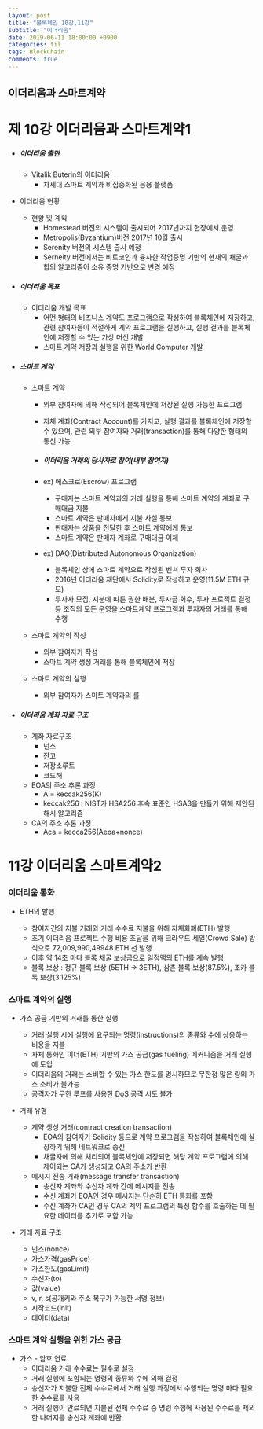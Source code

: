 ```yaml
---
layout: post
title: "블록체인 10강,11강"
subtitle: "이더리움"
date: 2019-06-11 18:00:00 +0900
categories: til
tags: BlockChain
comments: true
---
```


## 이더리움과 스마트계약

# 제 10강 이더리움과 스마트계약1


- ##### 이더리움 출현

  - Vitalik Buterin의 이더리움
    - 차세대 스마트 계약과 비집중화된 응용 플랫폼

- 이더리움 현황

  - 현황 및 계획
    - Homestead 버전의 시스템이 출시되어 2017년까지 현장에서 운영
    - Metropolis(Byzantium)버전 2017년 10월 출시
    - Serenity 버전의 시스템 출시 예정
    - Serneity  버전에서는 비트코인과 융사한 작업증명 기반의 현재의 채굴과 합의 알고리즘이 소유 증명 기반으로 변경 예정

- ##### 이더리움 목표

  - 이더리움 개발 목표
    - 어떤 형태의 비즈니스 계약도 프로그램으로 작성하여 블록체인에 저장하고, 관련 참여자들이 적절하게 계약 프로그램을 실행하고, 실행 결과를 블록체인에 저장할 수 있는 가상 머신 개발
    - 스마트 계약 저장과 실행을 위한 World Computer 개발

- ##### 스마트 계약

  - 스마트 계약

    - 외부 참여자에 의해 작성되어 블록체인에 저장된 실행 가능한 프로그램

    - 자체 계좌(Contract Account)를 가지고, 실행 결과를 블록체인에 저장할 수 있으며, 관련 외부 참여자와 거래(transaction)를 통해 다양한 형태의 통신 가능

    - ##### 이더리움 거래의 당사자로 참여(내부 참여자)

    - ex) 에스크로(Escrow) 프로그램

      - 구매자는 스마트 계약과의 거래 실행을 통해 스마트 계약의 계좌로 구매대금 지불
      - 스마트 계약은 판매자에게 지불 사실 통보
      - 판매자는 상품을 전달한 후 스마트 계약에게 통보
      - 스마트 계약은 판매자 계좌로 구매대금 이체

    - ex) DAO(Distributed Autonomous Organization)

      - 블록체인 상에 스마트 계약으로 작성된 벤쳐 투자 회사
      - 2016년 이더리움 재단에서 Solidity로 작성하고 운영(11.5M ETH 규모)
      - 투자자 모집, 지분에 따른 권한 배분, 투자금 회수, 투자 프로젝트 결정 등 조직의 모든 운영을 스마트계약 프로그램과 투자자의 거래를 통해 수행

  - 스마트 계약의 작성

    - 외부 참여자가 작성
    - 스마트 계약 생성 거래를 통해 블록체인에 저장

  - 스마트 계약의 실행

    - 외부 참여자가 스마트 계약과의 를  

- ##### 이더리움 계좌 자료 구조

  - 계좌 자료구조
    - 넌스
    - 잔고
    - 저장소루트
    - 코드해
  - EOA의 주소 추론 과정
    - A = keccak256(K)
    - keccak256 : NIST가 HSA256 후속 표준인 HSA3을 만들기 위해 제안된 해시 알고리즘
  - CA의 주소 추론 과정
    - Aca = kecca256(Aeoa+nonce)


# 11강 이더리움 스마트계약2

### 이더리움 통화

- ETH의 발행

  - 참여자간의 지불 거래와 거래 수수료 지불을 위해 자체화폐(ETH) 발행
  - 초기 이더리움 프로젝트 수행 비용 조달을 위해 크라우드 세일(Crowd Sale) 방식으로 72,009,990,49948 ETH 선 발행
  - 이후 약 14초 마다 블록 채굴 보상금으로 일정액의 ETH를 계속 발행
  - 블록 보상 : 정규 블록 보상 (5ETH → 3ETH), 삼촌 불록 보상(87.5%), 조카 블록 보상(3.125%)


### 스마트 계약의 실행

- 가스 공급 기반의 거래를 통한 실행
  - 거래 실행 시에 실행에 요구되는 명령(instructions)의 종류와 수에 상응하는 비용을 지불
  - 자체 통화인 이더(ETH) 기반의 가스 공급(gas fueling) 메커니즘을 거래 실행에 도입
  - 이더리움의 거래는 소비할 수 있는 가스 한도를 명시하므로 무한정 많은 량의 가스 소비가 불가능
  - 공격자가 무한 루프를 사용한 DoS 공격 시도 불가

- 거래 유형
  - 계약 생성 거래(contract creation transaction)
    - EOA의 참여자가 Solidity 등으로 계약 프로그램을 작성하여 블록체인에 실장하기 위해 네트워크로 송신
    - 채굴자에 의해 처리되어 블록체인에 저장되면 해당 계약 프로그램에 의해 제어되는 CA가 생성되고 CA의 주소가 반환
  - 메시지 전송 거래(message transfer transaction)
    - 송신자 계좌와 수신자 계좌 간에 메시지를 전송
    - 수신 계좌가 EOA인 경우 메시지는 단순히 ETH 통화를 포함
    - 수신 계좌가 CA인 경우 CA의 계약 프로그램의 특정 함수를 호출하는 데 필요한 데이터를 추가로 포함 가능
- 거래 자료 구조
  - 넌스(nonce)
  - 가스가격(gasPrice)
  - 가스한도(gasLimit)
  - 수신자(to)
  - 값(value)
  - v, r, s(공개키와 주소 복구가 가능한 서명 정보)
  - 시작코드(init)
  - 데이터(data)



### 스마트 계약 실행을 위한 가스 공급

- 가스 - 암호 연료
  - 이더리움 거래 수수료는 필수로 설정
  - 거래 실행에 포함되는 명령의 종류와 수에 의해 결정
  - 송신자가 지불한 전체 수수료에서 거래 실행 과정에서 수행되는 명령 마다 필요한 수수료를 사용
  - 거래 실행이 안료되면 지불된 전체 수수료 중 명령 수행에 사용된 수수료를 제외한 나머지를 송신자 계좌에 반환

